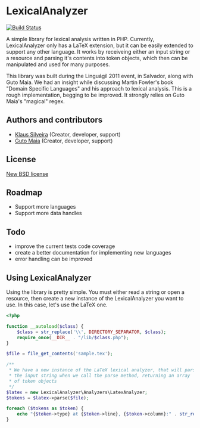 # LexicalAnalyzer
[![Build Status](https://secure.travis-ci.org/klaussilveira/LexicalAnalyzer.png)](http://travis-ci.org/klaussilveira/LexicalAnalyzer)

A simple library for lexical analysis written in PHP. Currently, LexicalAnalyzer only has a LaTeX extension, but it can be easily extended to support any other language. It works by receiveing either an input string or a resource and parsing it's contents into token objects, which then can be manipulated and used for many purposes. 

This library was built during the Linguágil 2011 event, in Salvador, along with Guto Maia. We had an insight while discussing Martin Fowler's book "Domain Specific Languages" and his approach to lexical analysis. This is a rough implementation, begging to be improved. It strongly relies on Guto Maia's "magical" regex.  

## Authors and contributors
* [Klaus Silveira](http://www.klaussilveira.com) (Creator, developer, support)
* [Guto Maia](http://www.guto.net) (Creator, developer, support)

## License
[New BSD license](http://www.opensource.org/licenses/bsd-license.php)

## Roadmap
* Support more languages
* Support more data handles

## Todo
* improve the current tests code coverage
* create a better documentation for implementing new languages
* error handling can be improved

## Using LexicalAnalyzer
Using the library is pretty simple. You must either read a string or open a resource, then create a new instance of the LexicalAnalyzer you want to use. In this case, let's use the LaTeX one. 

```php
<?php

function __autoload($class) {
    $class = str_replace('\\', DIRECTORY_SEPARATOR, $class);
    require_once(__DIR__ . "/lib/$class.php");
}

$file = file_get_contents('sample.tex');

/**
 * We have a new instance of the LaTeX lexical analyzer, that will parse
 * the input string when we call the parse method, returning an array
 * of token objects
 */
$latex = new LexicalAnalyzer\Analyzers\LatexAnalyzer;
$tokens = $latex->parse($file);

foreach ($tokens as $token) {
    echo "{$token->type} at {$token->line}, {$token->column}:" . str_replace(PHP_EOL, '', $token->value) . PHP_EOL;
}

```
